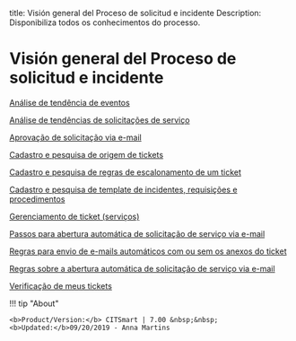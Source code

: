 title:  Visión general del Proceso de solicitud e incidente
Description: Disponibiliza todos os conhecimentos do processo. 
# Visión general del Proceso de solicitud e incidente

[Análise de tendência de eventos](/es-es/citsmart-platform-7/processes/tickets/event-trends.html)

[Análise de tendências de solicitações de serviço](/es-es/citsmart-platform-7/processes/tickets/service-request-trends.html)

[Aprovação de solicitação via e-mail](/es-es/citsmart-platform-7/processes/tickets/approve-request.html)

[Cadastro e pesquisa de origem de tickets](/es-es/citsmart-platform-7/processes/tickets/register-ticket-source.html)

[Cadastro e pesquisa de regras de escalonamento de um ticket](/es-es/citsmart-platform-7/processes/tickets/escalation-rule.html)

[Cadastro e pesquisa de template de incidentes, requisições e procedimentos](/es-es/citsmart-platform-7/processes/tickets/template-incident.html)

[Gerenciamento de ticket (serviços)](/es-es/citsmart-platform-7/processes/tickets/ticket-management.html)

[Passos para abertura automática de solicitação de serviço via e-mail](/es-es/citsmart-platform-7/processes/tickets/open-ticket-email.html)

[Regras para envio de e-mails automáticos com ou sem os anexos do ticket](/es-es/citsmart-platform-7/processes/tickets/rules-emails.html)

[Regras sobre a abertura automática de solicitação de serviço via e-mail](/es-es/citsmart-platform-7/processes/tickets/rules-open-ticket.html)

[Verificação de meus tickets](/es-es/citsmart-platform-7/processes/tickets/verify-my-tickets.html)

!!! tip "About"

    <b>Product/Version:</b> CITSmart | 7.00 &nbsp;&nbsp;
    <b>Updated:</b>09/20/2019 - Anna Martins

